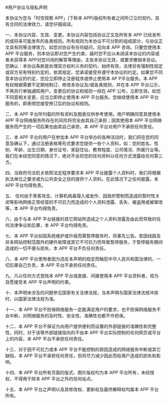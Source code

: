 
#用户协议与隐私声明

本协议为您与「时空观察 APP」(下称本 APP)版权所有者之间所订立的契约，具有合同的法律效力，请您仔细阅读。

一、本协议内容、生效、变更。本协议内容包括协议正文及所有本 APP 已经发布的或将来可能发布的各类规则。所有规则为本协议不可分割的组成部分，与协议正文具有同等法律效力。如您对协议有任何疑问，应向本 APP 咨询。只要您使用本 APP 平台服务，则本协议即对您产生约束，届时您不应以未阅读本协议的内容或者未获得本 APP对您问询的解答等理由，主张本协议无效，或要求撤销本协议。您确认：本协议条款是处理双方权利义务的契约，始终有效，法律另有强制性规定或双方另有特别约定的，依其规定。您承诺接受并遵守本协议的约定。如果您不同意本协议的约定，您应立即停止注册程序或停止使用本 AP P平台服务。本 APP 有权根据需要不定期地制订、修改本协议及/或各类规则，并在本 APP 平台公示，不再另行单独通知用户。变更后的协议和规则一经在 APP 公布，立即生效。如您不同意相关变更，应当立即停止使用本 APP 平台服务。您继续使用本 APP 平台服务的，即表明您接受修订后的协议和规则。

二、本 APP 平台所刊载的所有资料及图表仅供参考使用。用户明确同意其使用本 APP 平台网络服务所存在的风险将完全由其自己承担；因其使用本 APP 平台网络服务而产生的一切后果也由其自己承担，本 APP 平台对用户不承担任何责任。

三、本 APP 平台的用户在参加本 APP 平台举办的各种活动时，我们将在您的同意及确认下，通过注册表格等形式要求您提供一些个人资料，如：您的姓名、性别、年龄、出生日期、身份证号、家庭住址、教育程度、公司情况、所属行业等。我们在未经您同意的情况下，绝对不会将您的任何资料以任何方式泄露给任何第三方。 

四、当政府司法机关依照法定程序要求本 APP 平台披露个人资料时，我们将根据执法单位之要求或为公共安全之目的提供个人资料。在此情况下之任何披露，本 APP 平台均得免责。 

五、 任何由于黑客攻击、计算机病毒侵入或发作、因政府管制而造成的暂时性关闭等影响网络正常经营的不可抗力而造成的个人资料泄露、丢失、被盗用或被窜改等，本 APP 平台均得免责。 

六、由于与本 APP 平台链接的其它网站所造成之个人资料泄露及由此而导致的任何法律争议和后果，本 APP 平台均得免责。 

七、本 APP 平台如因系统维护或升级而需暂停服务时，将事先公告。若因线路及非本网站控制范围外的硬件故障或其它不可抗力而导致暂停服务，于暂停服务期间造成的一切不便与损失，本 APP 平台不负任何责任。 

八、本 APP 平台使用者因为违反本声明的规定而触犯中华人民共和国法律的，一切后果自己负责，本 APP 平台不承担任何责任。 

九、凡以任何方式登陆本 APP 平台或直接、间接使用本 APP 平台资料者，视为自愿接受本 APP 平台声明的约束。 

十、本声明未涉及的问题参见国家有关法律法规，当本声明与国家法律法规冲突时，以国家法律法规为准。 

十一、本 APP 平台不担保网络服务一定能满足用户的要求，也不担保网络服务不会中断，对网络服务的及时性、安全性、准确性也都不作担保。 

十二、本 APP 平台不保证为向用户提供便利而设置的外部链接的准确性和完整性，同时，对于该等外部链接指向的不由本 APP 平台实际控制的任何网页或平台上的内容，本 APP 平台不承担任何责任。 

十三、对于因不可抗力或本 APP 平台不能控制的原因造成的网络服务中断或其它缺陷，本 APP 平台不承担任何责任，但将尽力减少因此而给用户造成的损失和影响。 

十四、本 APP 平台所有页面的版式、图片版权均为本 APP 平台所有，未经授权，不得用于除本 APP 平台之外的任何站点。 

十五、本 APP 平台之声明以及其修改权、更新权及最终解释权均属本 APP 平台所有。


